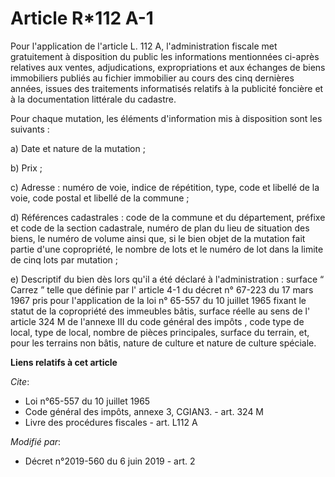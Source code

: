 # Article R*112 A-1

Pour l'application de l'article L. 112 A, l'administration fiscale met gratuitement à disposition du public les informations
mentionnées ci-après relatives aux ventes, adjudications, expropriations et aux échanges de biens immobiliers publiés au
fichier immobilier au cours des cinq dernières années, issues des traitements informatisés relatifs à la publicité foncière
et à la documentation littérale du cadastre.

Pour chaque mutation, les éléments d'information mis à disposition sont les suivants :

a) Date et nature de la mutation ;

b) Prix ;

c) Adresse : numéro de voie, indice de répétition, type, code et libellé de la voie, code postal et libellé de la commune ;

d) Références cadastrales : code de la commune et du département, préfixe et code de la section cadastrale, numéro de plan du
lieu de situation des biens, le numéro de volume ainsi que, si le bien objet de la mutation fait partie d'une copropriété, le
nombre de lots et le numéro de lot dans la limite de cinq lots par mutation ;

e) Descriptif du bien dès lors qu'il a été déclaré à l'administration : surface “ Carrez ” telle que définie par l' article
4-1 du décret n° 67-223 du 17 mars 1967  pris pour l'application de la  loi n° 65-557 du 10 juillet 1965  fixant le statut de
la copropriété des immeubles bâtis, surface réelle au sens de l' article 324 M de l'annexe III du code général des impôts ,
code type de local, type de local, nombre de pièces principales, surface du terrain, et, pour les terrains non bâtis, nature
de culture et nature de culture spéciale.

**Liens relatifs à cet article**

_Cite_:

  - Loi n°65-557 du 10 juillet 1965
  - Code général des impôts, annexe 3, CGIAN3. - art. 324 M
  - Livre des procédures fiscales - art. L112 A

_Modifié par_:

  - Décret n°2019-560 du 6 juin 2019 - art. 2
